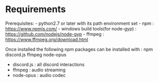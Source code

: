 # Requirements

Prerequisites:
     - python2.7 or later with its path environment set
     - npm : https://www.npmjs.com/
     - windows build tools(for node-gyp) : https://github.com/nodejs/node-gyp
     - ffmpeg : https://www.ffmpeg.org/download.html

Once installed the following npm packages can be installed with : npm discord.js ffmpeg node-opus

- discord.js : all discord interactions
- ffmpeg : audio streaming
- node-opus : audio codec
